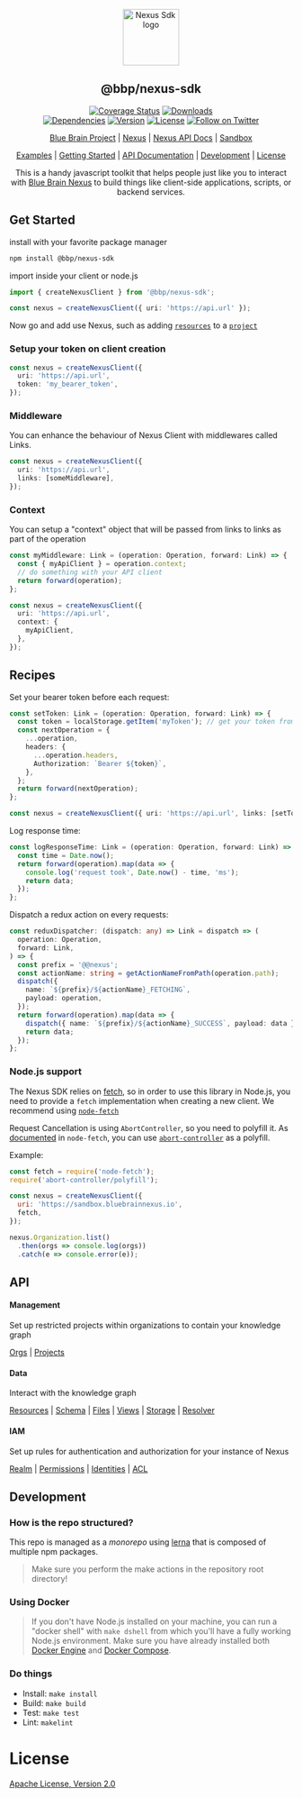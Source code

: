 <p align="center"><a href="https://github.com/BlueBrain/nexus-sdk-js" target="_blank" rel="noopener noreferrer"><img width="100" src="https://raw.githubusercontent.com/BlueBrain/nexus-webapp-commons/HEAD/nexus-js-logo.png" alt="Nexus Sdk logo"></a></p>

<h2 align="center">@bbp/nexus-sdk</h2>

<p align="center">
  <a href="https://codecov.io/gh/BlueBrain/nexus-sdk-js"><img src="https://codecov.io/gh/BlueBrain/nexus-sdk-js/branch/master/graph/badge.svg" alt="Coverage Status"></a>
  <a href="https://npmcharts.com/compare/@bbp/nexus-sdk?minimal=true"><img src="https://img.shields.io/npm/dm/@bbp/nexus-sdk.svg" alt="Downloads"></a><br/>
  <a href="https://libraries.io/npm/@bbp%2Fnexus-sdk"><img src="https://img.shields.io/librariesio/github/BlueBrain/nexus-sdk-js.svg" alt="Dependencies"></a>
  <a href="https://www.npmjs.com/package/@bbp/nexus-sdk"><img src="https://img.shields.io/npm/v/@bbp/nexus-sdk.svg" alt="Version"></a>
  <a href="https://www.npmjs.com/package/@bbp/nexus-sdk"><img src="https://img.shields.io/npm/l/@bbp/nexus-sdk.svg" alt="License"></a>
 <a href="https://twitter.com/intent/follow?screen_name=bluebrainnexus"><img alt="Follow on Twitter" src="https://img.shields.io/twitter/follow/bluebrainnexus.svg?style=social&label=Follow"></a>
</p>

<p align="center">
  <a href="https://www.epfl.ch/research/domains/bluebrain/">Blue Brain Project</a> |
  <a href="https://bluebrainnexus.io">Nexus</a> |
  <a href="https://bluebrainnexus.io/docs/">Nexus API Docs</a> |
  <a href="https://sandbox.bluebrainnexus.io">Sandbox</a>
</a>

<p align="center">
  <a href="https://codesandbox.io/search?refinementList%5Btags%5D%5B0%5D=bluebrainnexus&page=1&configure%5BhitsPerPage%5D=12">Examples</a> |
  <a href="#Get-Started">Getting Started</a> |
  <a href="#API">API Documentation</a> |
  <a href="#Development">Development</a> |
  <a href="#License">License</a>
</p>

<p align="center">This is a handy javascript toolkit that helps people just like you to interact with <a href="https://bluebrainnexus.io">Blue Brain Nexus</a> to build things like client-side applications, scripts, or backend services.
</p>

## Get Started

install with your favorite package manager

```sh
npm install @bbp/nexus-sdk
```

import inside your client or node.js

```typescript
import { createNexusClient } from '@bbp/nexus-sdk';

const nexus = createNexusClient({ uri: 'https://api.url' });
```

Now go and add use Nexus, such as adding [`resources`](./src/Resource#readme) to a [`project`](./src/Project#readme)

### Setup your token on client creation

```typescript
const nexus = createNexusClient({
  uri: 'https://api.url',
  token: 'my_bearer_token',
});
```

### Middleware

You can enhance the behaviour of Nexus Client with middlewares called Links.

```typescript
const nexus = createNexusClient({
  uri: 'https://api.url',
  links: [someMiddleware],
});
```

### Context

You can setup a "context" object that will be passed from links to links as part of the operation

```typescript
const myMiddleware: Link = (operation: Operation, forward: Link) => {
  const { myApiClient } = operation.context;
  // do something with your API client
  return forward(operation);
};

const nexus = createNexusClient({
  uri: 'https://api.url',
  context: {
    myApiClient,
  },
});
```

## Recipes

Set your bearer token before each request:

```typescript
const setToken: Link = (operation: Operation, forward: Link) => {
  const token = localStorage.getItem('myToken'); // get your token from somewhere
  const nextOperation = {
    ...operation,
    headers: {
      ...operation.headers,
      Authorization: `Bearer ${token}`,
    },
  };
  return forward(nextOperation);
};

const nexus = createNexusClient({ uri: 'https://api.url', links: [setToken] });
```

Log response time:

```typescript
const logResponseTime: Link = (operation: Operation, forward: Link) => {
  const time = Date.now();
  return forward(operation).map(data => {
    console.log('request took', Date.now() - time, 'ms');
    return data;
  });
};
```

Dispatch a redux action on every requests:

```typescript
const reduxDispatcher: (dispatch: any) => Link = dispatch => (
  operation: Operation,
  forward: Link,
) => {
  const prefix = '@@nexus';
  const actionName: string = getActionNameFromPath(operation.path);
  dispatch({
    name: `${prefix}/${actionName}_FETCHING`,
    payload: operation,
  });
  return forward(operation).map(data => {
    dispatch({ name: `${prefix}/${actionName}_SUCCESS`, payload: data });
    return data;
  });
};
```

### Node.js support

The Nexus SDK relies on [fetch](https://developer.mozilla.org/en-US/docs/Web/API/Fetch_API), so in order to use this library in Node.js, you need to provide a `fetch` implementation when creating a new client. We recommend using [`node-fetch`](https://www.npmjs.com/package/node-fetch)

Request Cancellation is using `AbortController`, so you need to polyfill it. As [documented](https://www.npmjs.com/package/node-fetch#request-cancellation-with-abortsignal) in `node-fetch`, you can use [`abort-controller`](https://www.npmjs.com/package/abort-controller) as a polyfill.

Example:

```javascript
const fetch = require('node-fetch');
require('abort-controller/polyfill');

const nexus = createNexusClient({
  uri: 'https://sandbox.bluebrainnexus.io',
  fetch,
});

nexus.Organization.list()
  .then(orgs => console.log(orgs))
  .catch(e => console.error(e));
```

## API

#### Management

Set up restricted projects within organizations to contain your knowledge graph

[Orgs](./src/Organization#readme) | [Projects](./src/Project#readme)

#### Data

Interact with the knowledge graph

[Resources](./src/Resource#readme) | [Schema](./src/Schema#readme) | [Files](./src/File#readme) | [Views](./src/View#readme) | [Storage](./src/Storage#readme) | [Resolver](./src/Resolver#readme)

#### IAM

Set up rules for authentication and authorization for your instance of Nexus

[Realm](./src/Realm#readme) | [Permissions](./src/Permissions#readme) | [Identities](./src/Identity#readme) | [ACL](./src/ACL#readme)

## Development

### How is the repo structured?

This repo is managed as a _monorepo_ using [lerna](https://github.com/lerna/lerna) that is composed of multiple npm packages.

> Make sure you perform the make actions in the repository root directory!

### Using Docker

> If you don't have Node.js installed on your machine, you can run a "docker shell" with `make dshell` from which you'll have a fully working Node.js environment.
> Make sure you have already installed both [Docker Engine](https://docs.docker.com/install/) and [Docker Compose](https://docs.docker.com/compose/install/).

### Do things

- Install: `make install`
- Build: `make build`
- Test: `make test`
- Lint: `makelint`

# License

[Apache License, Version 2.0](https://www.apache.org/licenses/LICENSE-2.0)
